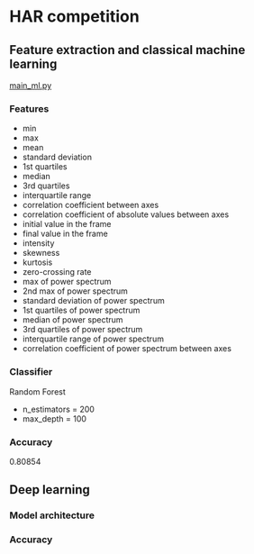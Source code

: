 # HAR competition

## Feature extraction and classical machine learning

[main_ml.py](main_ml.py)

### Features

- min
- max
- mean
- standard deviation
- 1st quartiles
- median
- 3rd quartiles
- interquartile range
- correlation coefficient between axes
- correlation coefficient of absolute values between axes
- initial value in the frame
- final value in the frame
- intensity
- skewness
- kurtosis
- zero-crossing rate
- max of power spectrum
- 2nd max of power spectrum
- standard deviation of power spectrum
- 1st quartiles of power spectrum
- median of power spectrum
- 3rd quartiles of power spectrum
- interquartile range of power spectrum
- correlation coefficient of power spectrum between axes

### Classifier

Random Forest

- n_estimators = 200
- max_depth = 100

### Accuracy

0.80854

## Deep learning

### Model architecture

### Accuracy


